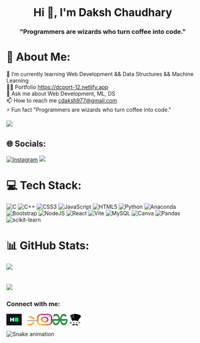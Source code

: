 <h1 align="center">Hi 👋, I'm Daksh Chaudhary</h1>
<h3 align="center">"Programmers are wizards who turn coffee into code."</h3>


# 💫 About Me:
🌱 I’m currently learning Web Development && Data Structures && Machine Learning<br>👨‍💻 Portfolio https://dcport-12.netlify.app<br>💬 Ask me about Web Development, ML, DS<br>📫 How to reach me cdaksh977@gmail.com<br>⚡ Fun fact "Programmers are wizards who turn coffee into code."

[![](https://visitcount.itsvg.in/api?id=DAKSHchaudhary12&icon=6&color=0)](https://visitcount.itsvg.in)


## 🌐 Socials:
[![Instagram](https://img.shields.io/badge/Instagram-%23E4405F.svg?logo=Instagram&logoColor=white)](https://instagram.com/dcphotos12) 
<a href="https://github.com/DAKSHchaudhary12panghal_daksh" target="_blank"><img src="https://img.shields.io/badge/GitHub-100000?style=for-the-badge&logo=github&logoColor=white" target="_blank"></a>

# 💻 Tech Stack:
![C](https://img.shields.io/badge/c-%2300599C.svg?style=for-the-badge&logo=c&logoColor=white) ![C++](https://img.shields.io/badge/c++-%2300599C.svg?style=for-the-badge&logo=c%2B%2B&logoColor=white) ![CSS3](https://img.shields.io/badge/css3-%231572B6.svg?style=for-the-badge&logo=css3&logoColor=white) ![JavaScript](https://img.shields.io/badge/javascript-%23323330.svg?style=for-the-badge&logo=javascript&logoColor=%23F7DF1E) ![HTML5](https://img.shields.io/badge/html5-%23E34F26.svg?style=for-the-badge&logo=html5&logoColor=white) ![Python](https://img.shields.io/badge/python-3670A0?style=for-the-badge&logo=python&logoColor=ffdd54) ![Anaconda](https://img.shields.io/badge/Anaconda-%2344A833.svg?style=for-the-badge&logo=anaconda&logoColor=white) ![Bootstrap](https://img.shields.io/badge/bootstrap-%238511FA.svg?style=for-the-badge&logo=bootstrap&logoColor=white) ![NodeJS](https://img.shields.io/badge/node.js-6DA55F?style=for-the-badge&logo=node.js&logoColor=white) ![React](https://img.shields.io/badge/react-%2320232a.svg?style=for-the-badge&logo=react&logoColor=%2361DAFB) ![Vite](https://img.shields.io/badge/vite-%23646CFF.svg?style=for-the-badge&logo=vite&logoColor=white) ![MySQL](https://img.shields.io/badge/mysql-%2300000f.svg?style=for-the-badge&logo=mysql&logoColor=white) ![Canva](https://img.shields.io/badge/Canva-%2300C4CC.svg?style=for-the-badge&logo=Canva&logoColor=white) ![Pandas](https://img.shields.io/badge/pandas-%23150458.svg?style=for-the-badge&logo=pandas&logoColor=white) ![scikit-learn](https://img.shields.io/badge/scikit--learn-%23F7931E.svg?style=for-the-badge&logo=scikit-learn&logoColor=white)
# 📊 GitHub Stats:

![](https://github-readme-streak-stats.herokuapp.com/?user=DAKSHchaudhary12&theme=tokyonight&hide_border=false)<br/>
<br></br>
![](https://github-readme-stats.vercel.app/api/top-langs/?username=DAKSHchaudhary12&theme=tokyonight&hide_border=false&include_all_commits=true&count_private=false&layout=compact)



<!-- Proudly created with GPRM ( https://gprm.itsvg.in ) -->

<h3 align="left">Connect with me:</h3>
<p align="left">
<a href="https://www.hackerrank.com/@AIMLA_21b1531012" target="blank"><img align="center" src="https://raw.githubusercontent.com/teamedwardforever/Readme-Generator/71f25dd8b98329b168142a6b782a107b75eab178/svg/Social/hackerrank.svg" alt="@AIMLA_21b1531012" height="30" width="40" /></a><a href="https://www.leetcode.com/panghal_daksh" target="blank"><img align="center" src="https://raw.githubusercontent.com/teamedwardforever/Readme-Generator/71f25dd8b98329b168142a6b782a107b75eab178/svg/Social/leet-code.svg" alt="panghal_daksh" height="30" width="40" /></a><a href="https://instagram.com/dcphotos12" target="blank"><img align="center" src="https://raw.githubusercontent.com/teamedwardforever/Readme-Generator/71f25dd8b98329b168142a6b782a107b75eab178/svg/Social/instagram.svg" alt="dcphotos12" height="30" width="40" /></a><a href="https://auth.geeksforgeeks.org/user/12dak76lf" target="blank"><img align="center" src="https://raw.githubusercontent.com/teamedwardforever/Readme-Generator/71f25dd8b98329b168142a6b782a107b75eab178/svg/Social/geeks-for-geeks.svg" alt="12dak76lf" height="30" width="40" /></a><a href="https://www.codechef.com/users/daksh52" target="blank"><img align="center" src="https://raw.githubusercontent.com/teamedwardforever/Readme-Generator/71f25dd8b98329b168142a6b782a107b75eab178/svg/Social/codechef.svg" alt="daksh52" height="30" width="40" /></a></p>


<img src="https://raw.githubusercontent.com/DAKSHchaudhary12/DAKSHchaudhary12/output/snake.svg" alt="Snake animation" />

###
